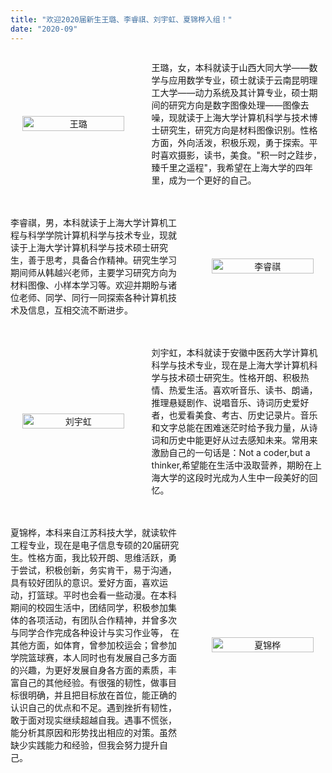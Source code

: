 ```yaml
---
title: "欢迎2020届新生王璐、李睿祺、刘宇虹、夏锦桦入组！"
date: "2020-09"
---
```


<div>
  <div style="display:flex; margin-bottom:20px; align-items:center;">
    <div style="width:42%; text-align:center;">
      <img src="/images/indexPic/2020/newPostgraduate/01.jpg" alt="王璐" style="width:90%; height:auto;">
    </div>
    <div style="width:58%; display:flex; align-items:center; padding-left:24px;">
      <p>王璐，女，本科就读于山西大同大学——数学与应用数学专业，硕士就读于云南昆明理工大学——动力系统及其计算专业，硕士期间的研究方向是数字图像处理——图像去噪，现就读于上海大学计算机科学与技术博士研究生，研究方向是材料图像识别。性格方面，外向活泼，积极乐观，勇于探索。平时喜欢摄影，读书，美食。"积一时之跬步，臻千里之遥程"，我希望在上海大学的四年里，成为一个更好的自己。</p>
    </div>
  </div>
  
  <div style="display:flex; margin-bottom:20px; align-items:center;">
    <div style="width:58%; display:flex; align-items:center; padding-right:24px;">
      <p>李睿祺，男，本科就读于上海大学计算机工程与科学学院计算机科学与技术专业，现就读于上海大学计算机科学与技术硕士研究生，善于思考，具备合作精神。研究生学习期间师从韩越兴老师，主要学习研究方向为材料图像、小样本学习等。欢迎并期盼与诸位老师、同学、同行一同探索各种计算机技术及信息，互相交流不断进步。</p>
    </div>
    <div style="width:42%; text-align:center;">
      <img src="/images/indexPic/2020/newPostgraduate/02.jpg" alt="李睿祺" style="width:90%; height:auto;">
    </div>
  </div>
  
  <div style="display:flex; margin-bottom:20px; align-items:center;">
    <div style="width:42%; text-align:center;">
      <img src="/images/indexPic/2020/newPostgraduate/03.jpg" alt="刘宇虹" style="width:90%; height:auto;">
    </div>
    <div style="width:58%; display:flex; align-items:center; padding-left:24px;">
      <p>刘宇虹，本科就读于安徽中医药大学计算机科学与技术专业，现在是上海大学计算机科学与技术硕士研究生。性格开朗、积极热情、热爱生活。喜欢听音乐、读书、朗诵，推理悬疑剧作、说唱音乐、诗词历史爱好者，也爱看美食、考古、历史记录片。音乐和文字总能在困难迷茫时给予我力量，从诗词和历史中能更好从过去感知未来。常用来激励自己的一句话是：Not a coder,but a thinker,希望能在生活中汲取营养，期盼在上海大学的这段时光成为人生中一段美好的回忆。</p>
    </div>
  </div>
  
  <div style="display:flex; margin-bottom:20px; align-items:center;">
    <div style="width:58%; display:flex; align-items:center; padding-right:24px;">
      <p>夏锦桦，本科来自江苏科技大学，就读软件工程专业，现在是电子信息专硕的20届研究生。性格方面，我比较开朗、思维活跃，勇于尝试，积极创新，务实肯干，易于沟通，具有较好团队的意识。爱好方面，喜欢运动，打篮球。平时也会看一些动漫。在本科期间的校园生活中，团结同学，积极参加集体的各项活动，有团队合作精神，并曾多次与同学合作完成各种设计与实习作业等，  在其他方面，如体育，曾参加校运会；曾参加学院篮球赛，本人同时也有发展自己多方面的兴趣，为更好发展自身各方面的素质，丰富自己的其他经验。有很强的韧性，做事目标很明确，并且把目标放在首位，能正确的认识自己的优点和不足。遇到挫折有韧性，敢于面对现实继续超越自我。遇事不慌张，能分析其原因和形势找出相应的对策。虽然缺少实践能力和经验，但我会努力提升自己。</p>
    </div>
    <div style="width:42%; text-align:center;">
      <img src="/images/indexPic/2020/newPostgraduate/04.jpg" alt="夏锦桦" style="width:90%; height:auto;">
    </div>
  </div>
</div>